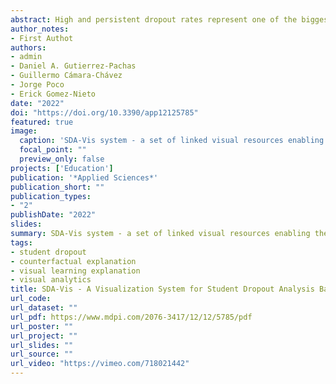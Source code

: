 ```yaml
---
abstract: High and persistent dropout rates represent one of the biggest challenges for improving the efficiency of the educational system, particularly in underdeveloped countries. A range of features influence college dropouts, with some belonging to the educational field and others to non-educational fields. Understanding the interplay of these variables to identify a student as a potential dropout could help decision makers interpret the situation and decide what they should do next to reduce student dropout rates based on corrective actions. This paper presents SDA-Vis, a visualization system that supports counterfactual explanations for student dropout dynamics, considering various academic, social, and economic variables. In contrast to conventional systems, our approach provides information about feature-perturbed versions of a student using counterfactual explanations. SDA-Vis comprises a set of linked views that allow users to identify variables alteration to chance predefined students situations. This involves perturbing the variables of a dropout student to achieve synthetic non-dropout students. SDA-Vis has been developed under the guidance and supervision of domain experts, in line with some analytical objectives. We demonstrate the usefulness of SDA-Vis through case studies run in collaboration with domain experts, using a real data set from a Latin American university. The analysis reveals the effectiveness of SDA-Vis in identifying students at risk of dropping out and proposes corrective actions, even for particular cases that have not been shown to be at risk with the traditional tools that experts use.
author_notes:
- First Authot
authors:
- admin
- Daniel A. Gutierrez-Pachas
- Guillermo Cámara-Chávez
- Jorge Poco
- Erick Gomez-Nieto
date: "2022"
doi: "https://doi.org/10.3390/app12125785"
featured: true
image:
  caption: 'SDA-Vis system - a set of linked visual resources enabling the exploration of dropout students information and their counterfactual explanations.'
  focal_point: ""
  preview_only: false
projects: ['Education']
publication: '*Applied Sciences*'
publication_short: ""
publication_types:
- "2"
publishDate: "2022"
slides: 
summary: SDA-Vis system - a set of linked visual resources enabling the exploration of dropout students' information and their counterfactual explanations.
tags:
- student dropout
- counterfactual explanation
- visual learning explanation
- visual analytics
title: SDA-Vis - A Visualization System for Student Dropout Analysis Based on Counterfactual Exploration
url_code: 
url_dataset: ""
url_pdf: https://www.mdpi.com/2076-3417/12/12/5785/pdf
url_poster: ""
url_project: ""
url_slides: ""
url_source: ""
url_video: "https://vimeo.com/718021442"
---
```


